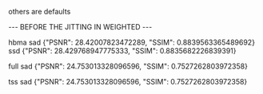 others are defaults

--- BEFORE THE JITTING IN WEIGHTED ---

hbma 
    sad {"PSNR": 28.42007823472289, "SSIM": 0.8839563365489692} 
    ssd {"PSNR": 28.429768947775333, "SSIM": 0.8835682226839391}

full
    sad {"PSNR": 24.753013328096596, "SSIM": 0.7527262803972358}

tss
    sad {"PSNR": 24.753013328096596, "SSIM": 0.7527262803972358}
